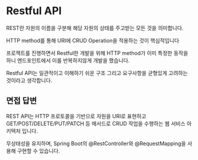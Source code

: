 # Restful API
REST란 자원의 이름을 구분해 해당 자원의 상태를 주고받는 모든 것을 의미합니다.

HTTP method를 통해 URI에 CRUD Operation을 적용하는 것이 핵심적입니다

프로젝트를 진행하면서 Restful한 개발을 위해 
HTTP method가 이미 특정한 동작을 하니 엔드포인트에서 이를 반복하지않게 개발을 했습니다.

Restful API는 일관적이고 이해하기 쉬운 구조 그리고 요구사항을 균형있게 고려하는 것이라고 생각합니다.



## 면접 답변
REST API는 HTTP 프로토콜을 기반으로 자원을 URI로 표현하고
GET/POST/DELETE/PUT/PATCH 등 메서드로 CRUD 작업을 수행하는 
웹 서비스 아키텍처 입니다.

무상태성을 유지하며, Spring Boot의 @RestController와 @RequestMapping을 사용해 구현할 수 있습니다.
